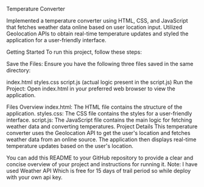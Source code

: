 Temperature Converter


Implemented a temperature converter using HTML, CSS, and JavaScript that fetches weather data online based on user location input. Utilized Geolocation APIs to obtain real-time temperature updates and styled the application for a user-friendly interface.

Getting Started
To run this project, follow these steps:

Save the Files: Ensure you have the following three files saved in the same directory:

index.html
styles.css
script.js (actual logic present in the script.js)
Run the Project: Open index.html in your preferred web browser to view the application.

Files Overview
index.html: The HTML file contains the structure of the application.
styles.css: The CSS file contains the styles for a user-friendly interface.
script.js: The JavaScript file contains the main logic for fetching weather data and converting temperatures.
Project Details
This temperature converter uses the Geolocation API to get the user's location and fetches weather data from an online source. The application then displays real-time temperature updates based on the user's location.

You can add this README to your GitHub repository to provide a clear and concise overview of your project and instructions for running it.
Note: I have used Weather API Which is free for 15 days of trail period so while deploy with your own api key.
